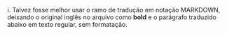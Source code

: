 i.	Talvez fosse melhor usar o ramo de tradução em notação MARKDOWN, deixando o original inglês no arquivo como **bold** e o parágrafo traduzido abaixo em texto regular, sem formatação.
